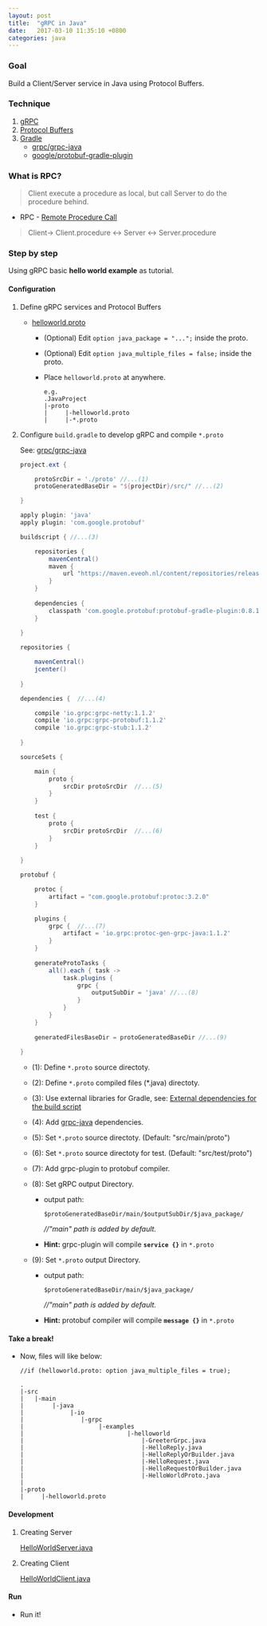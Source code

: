 ```yaml
---
layout: post
title:  "gRPC in Java"
date:   2017-03-10 11:35:10 +0800
categories: java
---
```

### Goal
Build a Client/Server service in Java using Protocol Buffers.

### Technique
1.	[gRPC][grpc]
2.	[Protocol Buffers][protobuf]
3.	[Gradle][gradle]
	-	[grpc/grpc-java][grpc-java]
	-	[google/protobuf-gradle-plugin][protobuf-gradle-plugin]

[grpc]:	http://www.grpc.io/docs/guides/										"gRPC Guides"
[protobuf]:	https://developers.google.com/protocol-buffers/docs/overview	"Protocol Buffers Developer Guide"
[gradle]: https://gradle.org/												"Gradle"
[grpc-java]: https://github.com/grpc/grpc-java								"grpc-java"
[protobuf-gradle-plugin]: https://github.com/google/protobuf-gradle-plugin	"protobuf-gradle-plugin"

### What is RPC?

>	Client execute a procedure as local, but call Server to do the procedure behind.

-	RPC - [Remote Procedure Call][wikipedia-rpc]

>	Client-> Client.procedure <-> Server <-> Server.procedure

[wikipedia-rpc]: https://en.wikipedia.org/wiki/Remote_procedure_call		"Wikipedia - RPC"

### Step by step
Using gRPC basic **hello world example** as tutorial.

#### Configuration
1.	Define gRPC services and Protocol Buffers
	-	[helloworld.proto][hello-world-proto]
		
		-	(Optional) Edit `option java_package = "...";` inside the proto. 
		-	(Optional) Edit `option java_multiple_files = false;` inside the proto.	
		-	Place `helloworld.proto` at anywhere.

				e.g.
				.JavaProject
				|-proto
				|     |-helloworld.proto
				|     |-*.proto

	[hello-world-proto]: https://github.com/grpc/grpc-java/blob/master/examples/src/main/proto/helloworld.proto		"helloworld.proto"
				
2.	Configure `build.gradle` to develop gRPC and compile `*.proto`
	
	See: [grpc/grpc-java][grpc-java]

	```gradle
	project.ext {

		protoSrcDir = './proto' //...(1)
		protoGeneratedBaseDir = "${projectDir}/src/" //...(2)

	}

	apply plugin: 'java'
	apply plugin: 'com.google.protobuf'

	buildscript { //...(3)

		repositories {
			mavenCentral()
			maven {
				url "https://maven.eveoh.nl/content/repositories/releases"
			}
		}
		
		dependencies {
			classpath 'com.google.protobuf:protobuf-gradle-plugin:0.8.1'
		}
		
	}

	repositories {

		mavenCentral()
		jcenter()
		
	}

	dependencies {	//...(4)

		compile 'io.grpc:grpc-netty:1.1.2'
		compile 'io.grpc:grpc-protobuf:1.1.2'
		compile 'io.grpc:grpc-stub:1.1.2'
		
	}

	sourceSets {

		main {
			proto {
				srcDir protoSrcDir	//...(5)
			}
		}
		
		test {
			proto {
				srcDir protoSrcDir	//...(6)
			}
		}
		
	}

	protobuf {

		protoc {
			artifact = "com.google.protobuf:protoc:3.2.0"
		}

		plugins {
			grpc {	//...(7)
				artifact = 'io.grpc:protoc-gen-grpc-java:1.1.2'
			}
		}
	  
		generateProtoTasks {
			all().each { task ->
				task.plugins {
					grpc {
						outputSubDir = 'java' //...(8)
					}
				}
			}
		}
		
		generatedFilesBaseDir = protoGeneratedBaseDir //...(9)
		
	}
	```
	-	(1): Define `*.proto` source directoty.
	-	(2): Define `*.proto` compiled files (*.java) directoty. 
	-	(3): Use external libraries for Gradle, see: [External dependencies for the build script][buildscript]
	-	(4): Add [grpc-java][grpc-java] dependencies.
	-	(5): Set `*.proto` source directoty. (Default: "src/main/proto")
	-	(6): Set `*.proto` source directoty for test. (Default: "src/test/proto")
	-	(7): Add grpc-plugin to protobuf compiler.
	-	(8): Set gRPC output Directory.
		- 	output path: 
		
				$protoGeneratedBaseDir/main/$outputSubDir/$java_package/

			*//"main" path is added by default.*
				
		-	**Hint:** grpc-plugin will compile **`service {}`** in `*.proto`
		
	-	(9): Set `*.proto` output Directory.
		-	output path:  
			
				$protoGeneratedBaseDir/main/$java_package/
				
			*//"main" path is added by default.*
		
		-	**Hint:** protobuf compiler will compile **`message {}`** in `*.proto`


	[buildscript]:	https://docs.gradle.org/current/userguide/organizing_build_logic.html#sec:build_script_external_dependencies	"build_script_external_dependencies"	
	
		
#### Take a break!
-	Now, files will like below:
	
		//if (helloworld.proto: option java_multiple_files = true);
		
		.
		|-src
		|   |-main
		|        |-java
		|             |-io
		|                |-grpc
		|                     |-examples
		|                             |-helloworld
		|                                 |-GreeterGrpc.java
		|                                 |-HelloReply.java
		|                                 |-HelloReplyOrBuilder.java
		|                                 |-HelloRequest.java
		|                                 |-HelloRequestOrBuilder.java
		|                                 |-HelloWorldProto.java
		|    
		|-proto
		|     |-helloworld.proto

#### Development
1. 	Creating Server

	[HelloWorldServer.java][helloworld_server.java]
	
	[helloworld_server.java]: https://github.com/grpc/grpc-java/blob/master/examples/src/main/java/io/grpc/examples/helloworld/HelloWorldServer.java	"HelloWorldServer.java" 
	
2.	Creating Client	

	[HelloWorldClient.java][helloworld_client.java]
	
	[helloworld_client.java]: https://github.com/grpc/grpc-java/blob/master/examples/src/main/java/io/grpc/examples/helloworld/HelloWorldClient.java	"HelloWorldClient.java" 
	
#### Run
-	Run it!